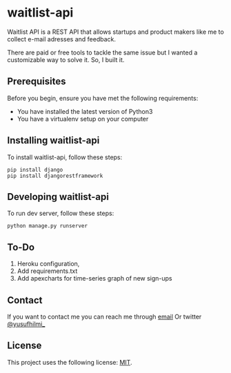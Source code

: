 # waitlist-api

Waitlist API is a REST API that allows startups and product makers like me to collect e-mail adresses and feedback.

There are paid or free tools to tackle the same issue but I wanted a customizable way to solve it. So, I built it.

## Prerequisites

Before you begin, ensure you have met the following requirements:
* You have installed the latest version of Python3
* You have a virtualenv setup on your computer

## Installing waitlist-api

To install waitlist-api, follow these steps:

```
pip install django
pip install djangorestframework
```

## Developing waitlist-api

To run dev server, follow these steps:

```
python manage.py runserver
```

## To-Do

1. Heroku configuration,
2. Add requirements.txt
3. Add apexcharts for time-series graph of new sign-ups



## Contact

If you want to contact me you can reach me through [email](mailto:yusufhilmicr@gmail.com)
Or twitter [@yusufhilmi_](https://twitter.com/yusufhilmi_)

## License
This project uses the following license: [MIT](https://github.com/yusufhilmi/waitlist-api/blob/master/LICENSE).
